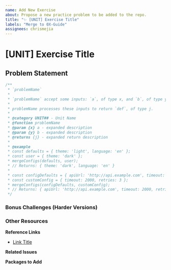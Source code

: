 ```yaml
---
name: Add New Exercise
about: Propose a new practice problem to be added to the repo.
title: "✨ [UNIT] Exercise Title"
labels: "Merge to 0X-Guide"
assignees: chrismejia
---
```


# [UNIT] Exercise Title

## Problem Statement

<!-- Remember to detail edge cases and their expected result -->

```js
/**
 * `problemName`
 *
 * `problemName` accept some inputs: `a`, of type x, and `b`, of type y
 *
 * problemName processes these inputs to return `def`, of type j.
 *
 * @category UNIT## - Unit Name
 * @function problemName
 * @param {x} a - expanded description
 * @param {y} b - expanded description
 * @returns {j} - expanded return description
 *
 * @example
 * const defaults = { theme: 'light', language: 'en' };
 * const user = { theme: 'dark' };
 * mergeConfigs(defaults, user);
 * // Returns: { theme: 'dark', language: 'en' }
 *
 * const configDefaults = { apiUrl: 'http://api.example.com', timeout: 1000 };
 * const customConfig = { timeout: 2000, retries: 3 };
 * mergeConfigs(configDefaults, customConfig);
 * // Returns: { apiUrl: 'http://api.example.com', timeout: 2000, retries: 3 }
 */
```

### Bonus Challenges (Harder Versions)

<!-- What additional conditions can be fulfilled to make this exercise more complex/challenging to the student? -->

### Other Resources

**Reference Links**

- [Link Title](link)

**Related Issues**

<!-- Link issue numbers here -->

**Packages to Add**

<!-- Pkgs/libs to be added to help complete unit -->
